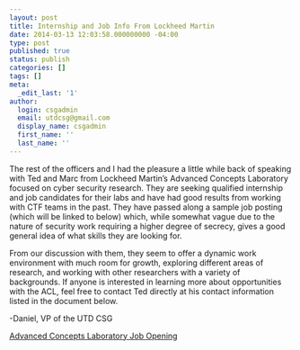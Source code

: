 ```yaml
---
layout: post
title: Internship and Job Info From Lockheed Martin
date: 2014-03-13 12:03:58.000000000 -04:00
type: post
published: true
status: publish
categories: []
tags: []
meta:
  _edit_last: '1'
author:
  login: csgadmin
  email: utdcsg@gmail.com
  display_name: csgadmin
  first_name: ''
  last_name: ''
---
```


The rest of the officers and I had the pleasure a little while back of speaking with Ted and Marc from Lockheed Martin’s Advanced Concepts Laboratory focused on cyber security research. They are seeking qualified internship and job candidates for their labs and have had good results from working with CTF teams in the past. They have passed along a sample job posting (which will be linked to below) which, while somewhat vague due to the nature of security work requiring a higher degree of secrecy, gives a good general idea of what skills they are looking for.

From our discussion with them, they seem to offer a dynamic work environment with much room for growth, exploring different areas of research, and working with other researchers with a variety of backgrounds. If anyone is interested in learning more about opportunities with the ACL, feel free to contact Ted directly at his contact information listed in the document below.

-Daniel, VP of the UTD CSG

[Advanced Concepts Laboratory Job Opening](https://csg.utdallas.edu/wp-content/uploads/2014/03/Advanced-Concepts-Laboratory-Job-Opening.pdf)
